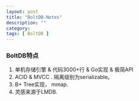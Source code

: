 ```yaml
---
layout: post
title: "BoltDB-Notes"
description: ""
category:
tags: [ BoltDB ]
---
```


### BoltDB特点

1. 单机存储引擎 & 代码3000+行 & Go实现 & 极简API
2. ACID & MVCC . 隔离级别为serializable。
3. B+ Tree实现， mmap. 
4. 灵感来源于LMDB.


